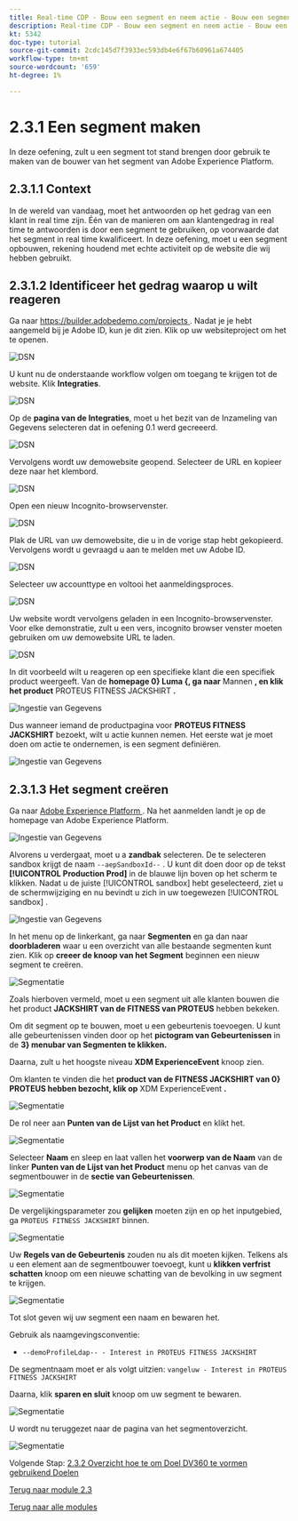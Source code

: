 ```yaml
---
title: Real-time CDP - Bouw een segment en neem actie - Bouw een segment
description: Real-time CDP - Bouw een segment en neem actie - Bouw een segment
kt: 5342
doc-type: tutorial
source-git-commit: 2cdc145d7f3933ec593db4e6f67b60961a674405
workflow-type: tm+mt
source-wordcount: '659'
ht-degree: 1%

---
```


# 2.3.1 Een segment maken

In deze oefening, zult u een segment tot stand brengen door gebruik te maken van de bouwer van het segment van Adobe Experience Platform.

## 2.3.1.1 Context

In de wereld van vandaag, moet het antwoorden op het gedrag van een klant in real time zijn. Één van de manieren om aan klantengedrag in real time te antwoorden is door een segment te gebruiken, op voorwaarde dat het segment in real time kwalificeert. In deze oefening, moet u een segment opbouwen, rekening houdend met echte activiteit op de website die wij hebben gebruikt.

## 2.3.1.2 Identificeer het gedrag waarop u wilt reageren

Ga naar [ https://builder.adobedemo.com/projects ](https://builder.adobedemo.com/projects). Nadat je je hebt aangemeld bij je Adobe ID, kun je dit zien. Klik op uw websiteproject om het te openen.

![ DSN ](./../../../modules/gettingstarted/gettingstarted/images/web8.png)

U kunt nu de onderstaande workflow volgen om toegang te krijgen tot de website. Klik **Integraties**.

![ DSN ](./../../../modules/gettingstarted/gettingstarted/images/web1.png)

Op de **pagina van de Integraties**, moet u het bezit van de Inzameling van Gegevens selecteren dat in oefening 0.1 werd gecreeerd.

![ DSN ](./../../../modules/gettingstarted/gettingstarted/images/web2.png)

Vervolgens wordt uw demowebsite geopend. Selecteer de URL en kopieer deze naar het klembord.

![ DSN ](./../../../modules/gettingstarted/gettingstarted/images/web3.png)

Open een nieuw Incognito-browservenster.

![ DSN ](./../../../modules/gettingstarted/gettingstarted/images/web4.png)

Plak de URL van uw demowebsite, die u in de vorige stap hebt gekopieerd. Vervolgens wordt u gevraagd u aan te melden met uw Adobe ID.

![ DSN ](./../../../modules/gettingstarted/gettingstarted/images/web5.png)

Selecteer uw accounttype en voltooi het aanmeldingsproces.

![ DSN ](./../../../modules/gettingstarted/gettingstarted/images/web6.png)

Uw website wordt vervolgens geladen in een Incognito-browservenster. Voor elke demonstratie, zult u een vers, incognito browser venster moeten gebruiken om uw demowebsite URL te laden.

![ DSN ](./../../../modules/gettingstarted/gettingstarted/images/web7.png)

In dit voorbeeld wilt u reageren op een specifieke klant die een specifiek product weergeeft.
Van de **homepage 0} Luma {, ga naar** Mannen **, en klik het product** PROTEUS FITNESS JACKSHIRT **.**

![ Ingestie van Gegevens ](./images/homenadia.png)

Dus wanneer iemand de productpagina voor **PROTEUS FITNESS JACKSHIRT** bezoekt, wilt u actie kunnen nemen. Het eerste wat je moet doen om actie te ondernemen, is een segment definiëren.

![ Ingestie van Gegevens ](./images/homenadiapp.png)

## 2.3.1.3 Het segment creëren

Ga naar [ Adobe Experience Platform ](https://experience.adobe.com/platform). Na het aanmelden landt je op de homepage van Adobe Experience Platform.

![ Ingestie van Gegevens ](./../../../modules/datacollection/module1.2/images/home.png)

Alvorens u verdergaat, moet u a **zandbak** selecteren. De te selecteren sandbox krijgt de naam ``--aepSandboxId--`` . U kunt dit doen door op de tekst **[!UICONTROL Production Prod]** in de blauwe lijn boven op het scherm te klikken. Nadat u de juiste [!UICONTROL sandbox] hebt geselecteerd, ziet u de schermwijziging en nu bevindt u zich in uw toegewezen [!UICONTROL sandbox] .

![ Ingestie van Gegevens ](./../../../modules/datacollection/module1.2/images/sb1.png)

In het menu op de linkerkant, ga naar **Segmenten** en ga dan naar **doorbladeren** waar u een overzicht van alle bestaande segmenten kunt zien. Klik op **creeer de knoop van het Segment** beginnen een nieuw segment te creëren.

![Segmentatie](./images/menuseg.png)

Zoals hierboven vermeld, moet u een segment uit alle klanten bouwen die het product **JACKSHIRT van de FITNESS van PROTEUS** hebben bekeken.

Om dit segment op te bouwen, moet u een gebeurtenis toevoegen. U kunt alle gebeurtenissen vinden door op het **pictogram van Gebeurtenissen** in de **3} menubar van Segmenten te klikken.**

Daarna, zult u het hoogste niveau **XDM ExperienceEvent** knoop zien.

Om klanten te vinden die het **product van de FITNESS JACKSHIRT van 0} PROTEUS hebben bezocht, klik op** XDM ExperienceEvent **.**

![Segmentatie](./images/findee.png)

De rol neer aan **Punten van de Lijst van het Product** en klikt het.

![Segmentatie](./images/see.png)

Selecteer **Naam** en sleep en laat vallen het **voorwerp van de Naam** van de linker **Punten van de Lijst van het Product** menu op het canvas van de segmentbouwer in de **sectie van Gebeurtenissen**.

![Segmentatie](./images/eewebpdtlname1.png)

De vergelijkingsparameter zou **gelijken** moeten zijn en op het inputgebied, ga `PROTEUS FITNESS JACKSHIRT` binnen.

![Segmentatie](./images/pv.png)

Uw **Regels van de Gebeurtenis** zouden nu als dit moeten kijken. Telkens als u een element aan de segmentbouwer toevoegt, kunt u **klikken verfrist schatten** knoop om een nieuwe schatting van de bevolking in uw segment te krijgen.

![Segmentatie](./images/ldap4.png)

Tot slot geven wij uw segment een naam en bewaren het.

Gebruik als naamgevingsconventie:

- `--demoProfileLdap-- - Interest in PROTEUS FITNESS JACKSHIRT`

De segmentnaam moet er als volgt uitzien:
`vangeluw - Interest in PROTEUS FITNESS JACKSHIRT`

Daarna, klik **sparen en sluit** knoop om uw segment te bewaren.

![Segmentatie](./images/segmentname.png)

U wordt nu teruggezet naar de pagina van het segmentoverzicht.

![Segmentatie](./images/savedsegment.png)

Volgende Stap: [ 2.3.2 Overzicht hoe te om Doel DV360 te vormen gebruikend Doelen ](./ex2.md)

[Terug naar module 2.3](./real-time-cdp-build-a-segment-take-action.md)

[Terug naar alle modules](../../../overview.md)
